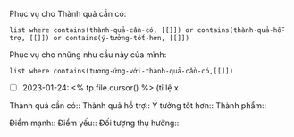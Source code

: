 Phục vụ cho Thành quả cần có:
```dataview
list where contains(thành-quả-cần-có, [[]]) or contains(thành-quả-hỗ-trợ, [[]]) or contains(ý-tưởng-tốt-hơn, [[]]) 
```
Phục vụ cho những nhu cầu này của mình:
```dataview
list where contains(tương-ứng-với-thành-quả-cần-có,[[]])
```
- [ ] 2023-01-24: <% tp.file.cursor() %> (tỉ lệ x

Thành quả cần có::
Thành quả hỗ trợ::
Ý tưởng tốt hơn::
Thành phẩm::

Điểm mạnh::
Điểm yếu::
Đối tượng thụ hưởng::
